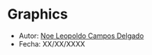 # Graphics

* Autor: [Noe Leopoldo Campos Delgado](https://github.com/alu0100622492)
* Fecha: XX/XX/XXXX
